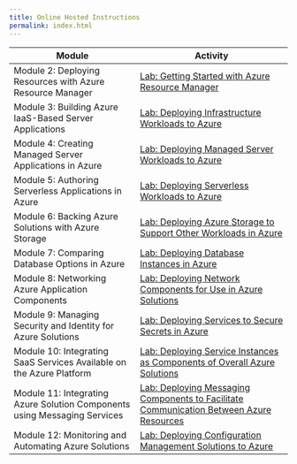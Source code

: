 ```yaml
---
title: Online Hosted Instructions
permalink: index.html
---
```


| Module | Activity |
| --- | --- |
| Module 2: Deploying Resources with Azure Resource Manager | [Lab: Getting Started with Azure Resource Manager](Instructions/Labs/Mod02/20535A_LAB_AK_02.md) |
| Module 3: Building Azure IaaS-Based Server Applications | [Lab: Deploying Infrastructure Workloads to Azure](Instructions/Labs/Mod03/20535A_LAB_AK_03.md) |
| Module 4: Creating Managed Server Applications in Azure | [Lab: Deploying Managed Server Workloads to Azure](Instructions/Labs/Mod04/20535A_LAB_AK_04.md) |
| Module 5: Authoring Serverless Applications in Azure | [Lab: Deploying Serverless Workloads to Azure](Instructions/Labs/Mod05/20535A_LAB_AK_05.md) |
| Module 6: Backing Azure Solutions with Azure Storage  | [Lab: Deploying Azure Storage to Support Other Workloads in Azure](Instructions/Labs/Mod06/20535A_LAB_AK_06.md) |
| Module 7: Comparing Database Options in Azure | [Lab: Deploying Database Instances in Azure](Instructions/Labs/Mod06/20535A_LAB_AK_07.md) |
| Module 8: Networking Azure Application Components  | [Lab: Deploying Network Components for Use in Azure Solutions](Instructions/Labs/Mod06/20535A_LAB_AK_08.md)
| Module 9: Managing Security and Identity for Azure Solutions | [Lab: Deploying Services to Secure Secrets in Azure](Instructions/Labs/Mod06/20535A_LAB_AK_09.md)
| Module 10: Integrating SaaS Services Available on the Azure Platform | [Lab: Deploying Service Instances as Components of Overall Azure Solutions](Instructions/Labs/Mod06/20535A_LAB_AK_10.md)
| Module 11: Integrating Azure Solution Components using Messaging Services | [Lab: Deploying Messaging Components to Facilitate Communication Between Azure Resources](Instructions/Labs/Mod06/20535A_LAB_AK_11.md)
| Module 12: Monitoring and Automating Azure Solutions | [Lab: Deploying Configuration Management Solutions to Azure](Instructions/Labs/Mod06/20535A_LAB_AK_12.md)